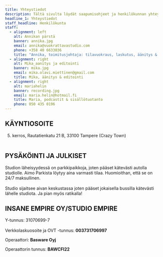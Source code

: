 ```yaml
---
title: Yhteystiedot
description: Tältä sivulta löydät saapumisohjeet ja henkilökunnan yhteystiedot
headline_1: Yhteystiedot
staff_headline: Henkilökunta
staff:
  - alignment: left
    alt: Annikan pärstä
    banner: annika.jpg
    email: annika@vuokrattavastudio.com
    phone: +358 40 6633036
    title: "Annika, toimitusjohtaja: tilavuokraus, laskutus, äänitys & kuvaus"
  - alignment: right
    alt: Mika_aanitys ja editointi
    banner: mika.jpg
    email: mika.olavi.miettinen@gmail.com
    title: Mika, äänitys & editointi
  - alignment: right
    alt: mariahelin
    banner: recording.jpg
    email: maria.helin@hotmail.fi
    title: Maria, podcastit & sisällötuotanto
    phone: 050 435 0196
---
```

## KÄYNTIOSOITE

5. kerros, Rautatienkatu 21 B, 33100 Tampere (Crazy Town) <br><br>

## PYSÄKÖINTI JA JULKISET

Studion läheisyydessä on parkkipaikkoja, joten pääset kätevästi autolla studiolle. Aimo Parkista löytyy aina varmasti tilaa. Huomioithan, että se on 24/7 maksullinen.\
\
Studio sijaitsee aivan keskustassa joten pääset jokaisella bussilla kätevästi lähelle studiota. Ja pian myös ratikalla!

## INSANE EMPIRE OY/STUDIO EMPIRE

Y-tunnus: 31070699-7\
\
Verkkolaskuosoite ja OVT -tunnus: **003731706997**

Operaattori: **Basware Oyj**

Operaattorin tunnus: **BAWCFI22**